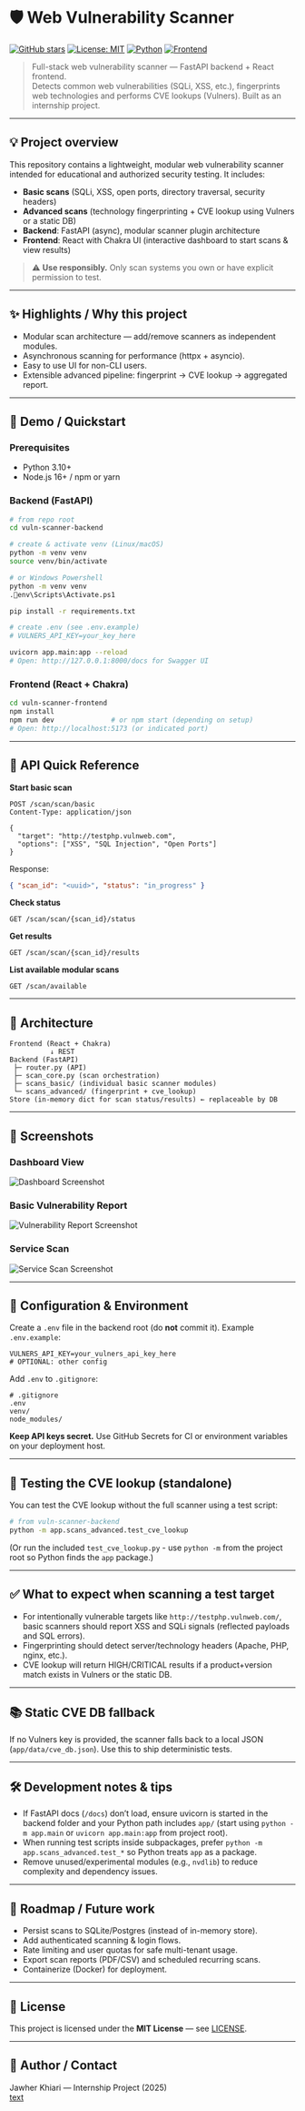 # 🛡️ Web Vulnerability Scanner

[![GitHub stars](https://img.shields.io/github/stars/yourusername/your-repo.svg?style=social)](https://github.com/yourusername/your-repo)
[![License: MIT](https://img.shields.io/badge/License-MIT-blue.svg)](LICENSE)
[![Python](https://img.shields.io/badge/python-3.10%2B-blue.svg)]()
[![Frontend](https://img.shields.io/badge/frontend-React%20%2B%20ChakraUI-61dafb.svg)]()

> Full-stack web vulnerability scanner — FastAPI backend + React frontend.  
> Detects common web vulnerabilities (SQLi, XSS, etc.), fingerprints web technologies and performs CVE lookups (Vulners). Built as an internship project.

---

## 💡 Project overview

This repository contains a lightweight, modular web vulnerability scanner intended for educational and authorized security testing. It includes:

- **Basic scans** (SQLi, XSS, open ports, directory traversal, security headers)
- **Advanced scans** (technology fingerprinting + CVE lookup using Vulners or a static DB)
- **Backend**: FastAPI (async), modular scanner plugin architecture  
- **Frontend**: React with Chakra UI (interactive dashboard to start scans & view results)

> ⚠️ **Use responsibly.** Only scan systems you own or have explicit permission to test.

---

## ✨ Highlights / Why this project

- Modular scan architecture — add/remove scanners as independent modules.
- Asynchronous scanning for performance (httpx + asyncio).
- Easy to use UI for non-CLI users.
- Extensible advanced pipeline: fingerprint → CVE lookup → aggregated report.

---

## 🚀 Demo / Quickstart

### Prerequisites
- Python 3.10+
- Node.js 16+ / npm or yarn

### Backend (FastAPI)
```bash
# from repo root
cd vuln-scanner-backend

# create & activate venv (Linux/macOS)
python -m venv venv
source venv/bin/activate

# or Windows Powershell
python -m venv venv
.env\Scripts\Activate.ps1

pip install -r requirements.txt

# create .env (see .env.example)
# VULNERS_API_KEY=your_key_here

uvicorn app.main:app --reload
# Open: http://127.0.0.1:8000/docs for Swagger UI
```

### Frontend (React + Chakra)
```bash
cd vuln-scanner-frontend
npm install
npm run dev              # or npm start (depending on setup)
# Open: http://localhost:5173 (or indicated port)
```

---

## 🧭 API Quick Reference

**Start basic scan**
```
POST /scan/scan/basic
Content-Type: application/json

{
  "target": "http://testphp.vulnweb.com",
  "options": ["XSS", "SQL Injection", "Open Ports"]
}
```
Response:
```json
{ "scan_id": "<uuid>", "status": "in_progress" }
```

**Check status**
```
GET /scan/scan/{scan_id}/status
```

**Get results**
```
GET /scan/scan/{scan_id}/results
```

**List available modular scans**
```
GET /scan/available
```

---

## 🧩 Architecture

```
Frontend (React + Chakra)
          ↓ REST
Backend (FastAPI)
 ├─ router.py (API)
 ├─ scan_core.py (scan orchestration)
 ├─ scans_basic/ (individual basic scanner modules)
 └─ scans_advanced/ (fingerprint + cve_lookup)
Store (in-memory dict for scan status/results) ← replaceable by DB
```

---
## 📸 Screenshots

### Dashboard View
![Dashboard Screenshot](docs/ProjectUI.JPG.png)

### Basic Vulnerability Report
![Vulnerability Report Screenshot](docs/ProjectTest1.png)

### Service Scan
![Service Scan Screenshot](docs/ProjectTest2.png)

---
## 🔧 Configuration & Environment

Create a `.env` file in the backend root (do **not** commit it). Example `.env.example`:

```
VULNERS_API_KEY=your_vulners_api_key_here
# OPTIONAL: other config
```

Add `.env` to `.gitignore`:
```
# .gitignore
.env
venv/
node_modules/
```

**Keep API keys secret.** Use GitHub Secrets for CI or environment variables on your deployment host.

---

## 🧪 Testing the CVE lookup (standalone)

You can test the CVE lookup without the full scanner using a test script:

```bash
# from vuln-scanner-backend
python -m app.scans_advanced.test_cve_lookup
```

(Or run the included `test_cve_lookup.py` - use `python -m` from the project root so Python finds the `app` package.)

---

## ✅ What to expect when scanning a test target

- For intentionally vulnerable targets like `http://testphp.vulnweb.com/`, basic scanners should report XSS and SQLi signals (reflected payloads and SQL errors).
- Fingerprinting should detect server/technology headers (Apache, PHP, nginx, etc.).
- CVE lookup will return HIGH/CRITICAL results if a product+version match exists in Vulners or the static DB.

---

## 📚 Static CVE DB fallback

If no Vulners key is provided, the scanner falls back to a local JSON (`app/data/cve_db.json`). Use this to ship deterministic tests.

---

## 🛠️ Development notes & tips

- If FastAPI docs (`/docs`) don’t load, ensure uvicorn is started in the backend folder and your Python path includes `app/` (start using `python -m app.main` or `uvicorn app.main:app` from project root).
- When running test scripts inside subpackages, prefer `python -m app.scans_advanced.test_*` so Python treats `app` as a package.
- Remove unused/experimental modules (e.g., `nvdlib`) to reduce complexity and dependency issues.

---

## 🔁 Roadmap / Future work

- Persist scans to SQLite/Postgres (instead of in-memory store).
- Add authenticated scanning & login flows.
- Rate limiting and user quotas for safe multi-tenant usage.
- Export scan reports (PDF/CSV) and scheduled recurring scans.
- Containerize (Docker) for deployment.

---

## 📜 License

This project is licensed under the **MIT License** — see [LICENSE](LICENSE).

---

## 👤 Author / Contact

Jawher Khiari — Internship Project (2025)  
[text](https://www.linkedin.com/in/jawher-khiari-88a32b2ba/)
